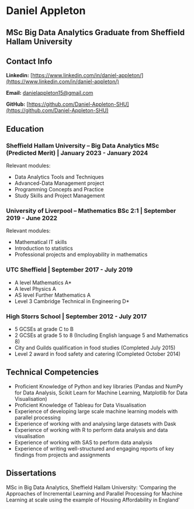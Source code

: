 # Daniel Appleton 

## MSc Big Data Analytics Graduate from Sheffield Hallam University

## Contact Info

**Linkedin:** [https://www.linkedin.com/in/daniel-appleton/](https://www.linkedin.com/in/daniel-appleton/) 

**Email:** [danielappleton15@gmail.com](mailto:danielappleton15@gmail.com)

**GitHub:** [https://github.com/Daniel-Appleton-SHU](https://github.com/Daniel-Appleton-SHU) 

## Education
### Sheffield Hallam University – Big Data Analytics MSc (Predicted Merit) | January 2023 - January 2024

Relevant modules:

* Data Analytics Tools and Techniques
* Advanced-Data Management project
* Programming Concepts and Practice
* Study Skills and Project Management

### University of Liverpool – Mathematics BSc 2:1 | September 2019 - June 2022 

Relevant modules:

* Mathematical IT skills
* Introduction to statistics
* Professional projects and employability in mathematics

### UTC Sheffield | September 2017 - July 2019

* A level Mathematics A*
* A level Physics A
* AS level Further Mathematics A
* Level 3 Cambridge Technical in Engineering D*

### High Storrs School | September 2012 - July 2017

* 5 GCSEs at grade C to B
* 2 GCSEs at grade 5 to 8 (Including English language 5 and Mathematics 8)
* City and Guilds qualification in food studies (Completed July 2015)
* Level 2 award in food safety and catering (Completed October 2014)

## Technical Competencies

* Proficient Knowledge of Python and key libraries (Pandas and NumPy for Data Analysis, Scikit Learn for Machine Learning, Matplotlib for Data Visualisation)
* Proficient Knowledge of Tableau for Data Visualisation
* Experience of developing large scale machine learning models with parallel processing
* Experience of working with and analysing large datasets with Dask
* Experience of working with R to perform data analysis and data visualisation
* Experience of working with SAS to perform data analysis
* Experience of writing well-structured and engaging reports of key findings from projects and assignments

## Dissertations 

MSc in Big Data Analytics, Sheffield Hallam University: ‘Comparing the Approaches of Incremental Learning and Parallel Processing for Machine Learning at scale using the example of Housing Affordability in England’


